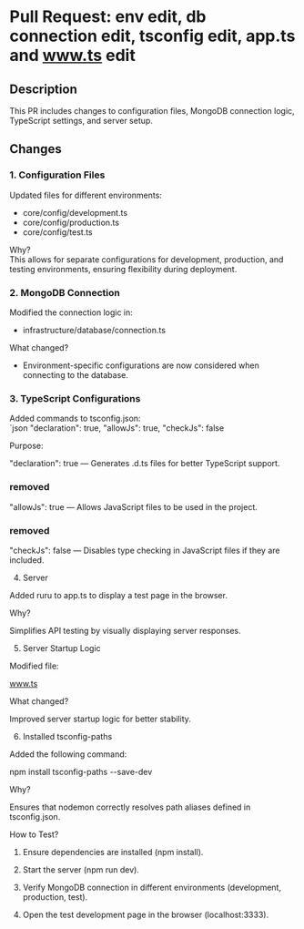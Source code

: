 # Pull Request: env edit, db connection edit, tsconfig edit, app.ts and www.ts edit 

## Description  
This PR includes changes to configuration files, MongoDB connection logic, TypeScript settings, and server setup.  

## Changes  

### 1. Configuration Files  
Updated files for different environments:  
- core/config/development.ts  
- core/config/production.ts  
- core/config/test.ts  

Why?  
This allows for separate configurations for development, production, and testing environments, ensuring flexibility during deployment.  

### 2. MongoDB Connection  
Modified the connection logic in:  
- infrastructure/database/connection.ts  

What changed?  
- Environment-specific configurations are now considered when connecting to the database.  

### 3. TypeScript Configurations  
Added commands to tsconfig.json:  
`json
"declaration": true,
"allowJs": true,
"checkJs": false

Purpose:

"declaration": true — Generates .d.ts files for better TypeScript support.

### removed
"allowJs": true — Allows JavaScript files to be used in the project.
### removed
"checkJs": false — Disables type checking in JavaScript files if they are included.


4. Server

Added ruru to app.ts to display a test page in the browser.

Why?

Simplifies API testing by visually displaying server responses.


5. Server Startup Logic

Modified file:

www.ts


What changed?

Improved server startup logic for better stability.


6. Installed tsconfig-paths

Added the following command:

npm install tsconfig-paths --save-dev

Why?

Ensures that nodemon correctly resolves path aliases defined in tsconfig.json.


How to Test?

1. Ensure dependencies are installed (npm install).


2. Start the server (npm run dev).


3. Verify MongoDB connection in different environments (development, production, test).


4. Open the test development page in the browser (localhost:3333).


